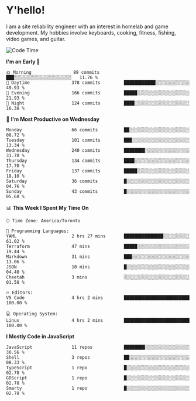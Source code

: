 # Y'hello!
I am a site reliability engineer with an interest in homelab and game development.
My hobbies involve keyboards, cooking, fitness, fishing, video games, and guitar.

<!--START_SECTION:waka-->
![Code Time](http://img.shields.io/badge/Code%20Time-32%20hrs%2031%20mins-blue)

**I'm an Early 🐤** 

```text
🌞 Morning                89 commits          ███░░░░░░░░░░░░░░░░░░░░░░   11.76 % 
🌆 Daytime                378 commits         ████████████░░░░░░░░░░░░░   49.93 % 
🌃 Evening                166 commits         █████░░░░░░░░░░░░░░░░░░░░   21.93 % 
🌙 Night                  124 commits         ████░░░░░░░░░░░░░░░░░░░░░   16.38 % 
```
📅 **I'm Most Productive on Wednesday** 

```text
Monday                   66 commits          ██░░░░░░░░░░░░░░░░░░░░░░░   08.72 % 
Tuesday                  101 commits         ███░░░░░░░░░░░░░░░░░░░░░░   13.34 % 
Wednesday                240 commits         ████████░░░░░░░░░░░░░░░░░   31.70 % 
Thursday                 134 commits         ████░░░░░░░░░░░░░░░░░░░░░   17.70 % 
Friday                   137 commits         █████░░░░░░░░░░░░░░░░░░░░   18.10 % 
Saturday                 36 commits          █░░░░░░░░░░░░░░░░░░░░░░░░   04.76 % 
Sunday                   43 commits          █░░░░░░░░░░░░░░░░░░░░░░░░   05.68 % 
```


📊 **This Week I Spent My Time On** 

```text
🕑︎ Time Zone: America/Toronto

💬 Programming Languages: 
YAML                     2 hrs 27 mins       ███████████████░░░░░░░░░░   61.02 % 
Terraform                47 mins             █████░░░░░░░░░░░░░░░░░░░░   19.44 % 
Markdown                 31 mins             ███░░░░░░░░░░░░░░░░░░░░░░   13.06 % 
JSON                     10 mins             █░░░░░░░░░░░░░░░░░░░░░░░░   04.40 % 
Cheetah                  3 mins              ░░░░░░░░░░░░░░░░░░░░░░░░░   01.58 % 

🔥 Editors: 
VS Code                  4 hrs 2 mins        █████████████████████████   100.00 % 

💻 Operating System: 
Linux                    4 hrs 2 mins        █████████████████████████   100.00 % 
```

**I Mostly Code in JavaScript** 

```text
JavaScript               11 repos            ████████░░░░░░░░░░░░░░░░░   30.56 % 
Shell                    3 repos             ██░░░░░░░░░░░░░░░░░░░░░░░   08.33 % 
TypeScript               1 repo              █░░░░░░░░░░░░░░░░░░░░░░░░   02.78 % 
GDScript                 1 repo              █░░░░░░░░░░░░░░░░░░░░░░░░   02.78 % 
Smarty                   1 repo              █░░░░░░░░░░░░░░░░░░░░░░░░   02.78 % 
```




<!--END_SECTION:waka-->
